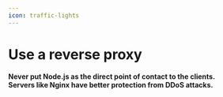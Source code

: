 ```yaml
---
icon: traffic-lights
---
```


# Use a reverse proxy

#### Never put Node.js as the direct point of contact to the clients.<br/> Servers like Nginx have better protection from DDoS attacks.

